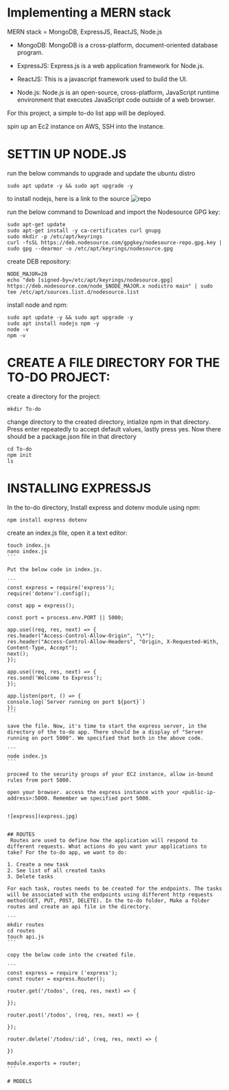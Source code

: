 # Implementing a MERN stack 

MERN stack = MongoDB, ExpressJS, ReactJS, Node.js

- MongoDB:  MongoDB is a cross-platform, document-oriented database program. 

- ExpressJS: Express.js is a web application framework for Node.js.

- ReactJS: This is a javascript framework used to build the UI.

- Node.js: Node.js is an open-source, cross-platform, JavaScript runtime environment that executes JavaScript code outside of a web browser.

For this project, a simple to-do list app will be deployed.

spin up an Ec2 instance on AWS, SSH into the instance.

# SETTIN UP NODE.JS

run the below commands to upgrade and update the ubuntu distro

```
sudo apt update -y && sudo apt upgrade -y
```

to install nodejs, here is a link to the source ![repo](https://github.com/nodesource/distributions)

run the below command to Download and import the Nodesource GPG key:

```
sudo apt-get update
sudo apt-get install -y ca-certificates curl gnupg
sudo mkdir -p /etc/apt/keyrings
curl -fsSL https://deb.nodesource.com/gpgkey/nodesource-repo.gpg.key | sudo gpg --dearmor -o /etc/apt/keyrings/nodesource.gpg
```

create DEB repository:

```
NODE_MAJOR=20
echo "deb [signed-by=/etc/apt/keyrings/nodesource.gpg] https://deb.nodesource.com/node_$NODE_MAJOR.x nodistro main" | sudo tee /etc/apt/sources.list.d/nodesource.list
```

install node and npm:

```
sudo apt update -y && sudo apt upgrade -y
sudo apt install nodejs npm -y 
node -v
npm -v
```


# CREATE A FILE DIRECTORY FOR THE TO-DO PROJECT:
create a directory for the project:

```
mkdir To-do
```

change directory to the created directory, intialize npm in that directory. Press enter repeatedly to accept default values, lastly press yes. Now there should be a package.json file in that directory

```
cd To-do
npm init
ls
```

# INSTALLING EXPRESSJS


In the to-do directory, Install express and dotenv module using npm:

```
npm install express dotenv
```

create an index.js file, open it a text editor:

````
touch index.js
nano index.js
```

Put the below code in index.js.

```
const express = require('express');
require('dotenv').config();

const app = express();

const port = process.env.PORT || 5000;

app.use((req, res, next) => {
res.header("Access-Control-Allow-Origin", "\*");
res.header("Access-Control-Allow-Headers", "Origin, X-Requested-With, Content-Type, Accept");
next();
});

app.use((req, res, next) => {
res.send('Welcome to Express');
});

app.listen(port, () => {
console.log(`Server running on port ${port}`)
});
```

save the file. Now, it's time to start the express server, in the directory of the to-do app. There should be a display of "Server running on port 5000". We specified that both in the above code. 

```
node index.js
```

proceed to the security groups of your EC2 instance, allow in-bound rules from port 5000.

open your browser. access the express instance with your <public-ip-address>:5000. Remember we specified port 5000.


![express](express.jpg)


## ROUTES
 Routes are used to define how the application will respond to different requests. What actions do you want your applications to take? For the to-do app, we want to do:

1. Create a new task
2. See list of all created tasks
3. Delete tasks

For each task, routes needs to be created for the endpoints. The tasks will be associated with the endpoints using different http requests method(GET, PUT, POST, DELETE). In the to-do folder, Make a folder routes and create an api file in the directory.

```
mkdir routes
cd routes
touch api.js
```

copy the below code into the created file.

```
const express = require ('express');
const router = express.Router();

router.get('/todos', (req, res, next) => {

});

router.post('/todos', (req, res, next) => {

});

router.delete('/todos/:id', (req, res, next) => {

})

module.exports = router;
```

# MODELS






